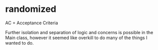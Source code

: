 # randomized
AC = Acceptance Criteria

Further isolation and separation of logic and concerns is possible in
the Main class, however it seemed like overkill to do many of the things I wanted to do.
